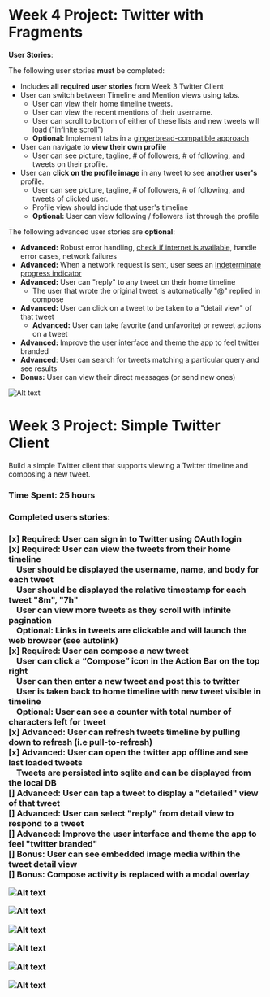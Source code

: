 <h1> Week 4 Project: Twitter with Fragments</h1>

<p><strong>User Stories</strong>:</p>

<p>The following user stories <strong>must</strong> be completed:</p>

<ul>
<li>Includes <strong>all required user stories</strong> from Week 3 Twitter Client</li>
<li>User can switch between Timeline and Mention views using tabs.

<ul>
<li>User can view their home timeline tweets.</li>
<li>User can view the recent mentions of their username.</li>
<li>User can scroll to bottom of either of these lists and new tweets will load ("infinite scroll")</li>
<li><strong>Optional:</strong> Implement tabs in a <a href="http://guides.codepath.com/android/ActionBar-Tabs-with-Fragments#with-actionbaractivity-support">gingerbread-compatible approach</a></li>
</ul></li>
<li>User can navigate to <strong>view their own profile</strong>

<ul>
<li>User can see picture, tagline, # of followers, # of following, and tweets on their profile.</li>
</ul></li>
<li>User can <strong>click on the profile image</strong> in any tweet to see <strong>another user's</strong> profile.

<ul>
<li>User can see picture, tagline, # of followers, # of following, and tweets of clicked user.</li>
<li>Profile view should include that user's timeline</li>
<li><strong>Optional:</strong> User can view following / followers list through the profile</li>
</ul></li>
</ul>

<p>The following advanced user stories are <strong>optional</strong>:</p>

<ul>
<li><strong>Advanced:</strong> Robust error handling, <a href="http://guides.codepath.com/android/Sending-and-Managing-Network-Requests#checking-for-network-connectivity">check if internet is available</a>, handle error cases, network failures</li>
<li><strong>Advanced:</strong> When a network request is sent, user sees an <a href="http://guides.codepath.com/android/Handling-ProgressBars#actionbar-progress-bar">indeterminate progress indicator</a></li>
<li><strong>Advanced:</strong> User can "reply" to any tweet on their home timeline

<ul>
<li>The user that wrote the original tweet is automatically "@" replied in compose</li>
</ul></li>
<li><strong>Advanced:</strong> User can click on a tweet to be taken to a "detail view" of that tweet

<ul>
<li><strong>Advanced:</strong> User can take favorite (and unfavorite) or reweet actions on a tweet</li>
</ul></li>
<li><strong>Advanced:</strong> Improve the user interface and theme the app to feel twitter branded</li>
<li><strong>Advanced</strong>: User can search for tweets matching a particular query and see results</li>
<li><strong>Bonus:</strong> User can view their direct messages (or send new ones)</li>
</ul>

![Alt text](https://github.com/cassiomo/MyTwitter/blob/master/AdvanceTwitter.gif "AdvanceTwitter.gif")


<h1> Week 3 Project: Simple Twitter Client</h1>

Build a simple Twitter client that supports viewing a Twitter timeline and composing a new tweet.

<h3>Time Spent: 25 hours </h3>

<h3>Completed users stories:<h3>

[x] Required: User can sign in to Twitter using OAuth login<br>
[x] Required: User can view the tweets from their home timeline<br>
&nbsp;&nbsp;&nbsp;&nbsp;User should be displayed the username, name, and body for each tweet<br>
&nbsp;&nbsp;&nbsp;&nbsp;User should be displayed the relative timestamp for each tweet "8m", "7h"<br>
&nbsp;&nbsp;&nbsp;&nbsp;User can view more tweets as they scroll with infinite pagination<br>
&nbsp;&nbsp;&nbsp;&nbsp;Optional: Links in tweets are clickable and will launch the web browser (see autolink)<br>
[x] Required: User can compose a new tweet<br>
&nbsp;&nbsp;&nbsp;&nbsp;User can click a “Compose” icon in the Action Bar on the top right<br>
&nbsp;&nbsp;&nbsp;&nbsp;User can then enter a new tweet and post this to twitter<br>
&nbsp;&nbsp;&nbsp;&nbsp;User is taken back to home timeline with new tweet visible in timeline<br>
&nbsp;&nbsp;&nbsp;&nbsp;Optional: User can see a counter with total number of characters left for tweet<br>
[x] Advanced: User can refresh tweets timeline by pulling down to refresh (i.e pull-to-refresh)<br>
[x] Advanced: User can open the twitter app offline and see last loaded tweets<br>
&nbsp;&nbsp;&nbsp;&nbsp;Tweets are persisted into sqlite and can be displayed from the local DB<br>
[] Advanced: User can tap a tweet to display a "detailed" view of that tweet<br>
[] Advanced: User can select "reply" from detail view to respond to a tweet<br>
[] Advanced: Improve the user interface and theme the app to feel "twitter branded"<br>
[] Bonus: User can see embedded image media within the tweet detail view<br>
[] Bonus: Compose activity is replaced with a modal overlay<br>

![Alt text](https://github.com/cassiomo/MyTwitter/blob/master/simpletwitter.gif "simpletwitter.gif")

![Alt text](https://github.com/cassiomo/MyTwitter/blob/master/simpletwitter.gif "simpletwitter.gif")

![Alt text](https://github.com/cassiomo/MyTwitter/blob/master/simpletwitterpullrefresh.gif "simpletwitterpullrefresh.gif")

![Alt text](https://github.com/cassiomo/MyTwitter/blob/master/table.gif "table.gif")

![Alt text](https://github.com/cassiomo/MyTwitter/blob/master/link.gif "link.gif")

![Alt text](https://github.com/cassiomo/MyTwitter/blob/master/PostTweet.gif "PostTweet.gif")